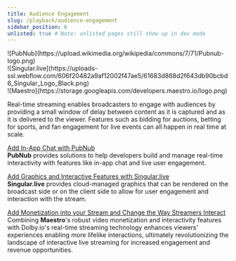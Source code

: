 ```yaml
---
title: Audience Engagement
slug: /playback/audience-engagement
sidebar_position: 6
unlisted: true # Note: unlisted pages still show up in dev mode
---
```


<div class="row" style={{alignItems: "center", justifyContent: "space-around"}}>
<div class="col col--4" style={{maxWidth: "200px"}}>
![PubNub](https://upload.wikimedia.org/wikipedia/commons/7/71/Pubnub-logo.png)
</div>
<div class="col col--4" style={{maxWidth: "200px"}}>
![Singular.live](https://uploads-ssl.webflow.com/606f20482a9af12002f47ae5/61683d868d2f643db90bcbd6_Singular_Logo_Black.png)
</div>
<div class="col col--4" style={{maxWidth: "200px"}}>
![Maestro](https://storage.googleapis.com/developers.maestro.io/logo.png)
</div>
</div>

Real-time streaming enables broadcasters to engage with audiences by providing a small window of delay between content as it is captured and as it is delivered to the viewer. Features such as bidding for auctions, betting for sports, and fan engagement for live events can all happen in real time at scale.

[Add In-App Chat with PubNub](https://dolby.io/blog/adding-pubnub-in-app-chat-to-your-webrtc-live-stream-app/)<br/>
**PubNub** provides solutions to help developers build and manage real-time interactivity with features like in-app chat and live user engagement.

[Add Graphics and Interactive Features with Singular.live](https://dolby.io/blog/adding-real-time-graphics-to-your-webrtc-stream-with-singular-live/)<br/>
**Singular.live** provides cloud-managed graphics that can be rendered on the broadcast side or on the client side to allow for user engagement and interaction with the stream.

[Add Monetization into your Stream and Change the Way Streamers Interact](https://dolby.io/blog/maestro-x-dolbyio/)<br/>
Combining **Maestro**'s robust video monetization and interactivity features with Dolby.io's real-time streaming technology enhances viewers' experiences enabling more lifelike interactions, ultimately revolutionizing the landscape of interactive live streaming for increased engagement and revenue opportunities.
